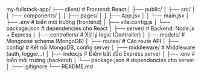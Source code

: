 my-fullstack-app/
├── client/                  # Frontend: React
│   ├── public/
│   ├── src/
│   │   ├── components/
│   │   ├── pages/
│   │   ├── App.jsx
│   │   └── main.jsx
│   ├── .env                 # biến môi trường (frontend)
│   ├── vite.config.js
│   └── package.json         # dependencies cho React
│
├── server/                  # Backend: Node.js + Express
│   ├── controllers/         # Xử lý logic (Controller)
│   ├── models/              # Mongoose schema (MongoDB)
│   ├── routes/              # Các route API
│   ├── config/              # Kết nối MongoDB, config server
│   ├── middleware/          # Middleware (auth, logger...)
│   ├── index.js             # Điểm bắt đầu Express server
│   ├── .env                 # biến môi trường (backend)
│   └── package.json         # dependencies cho server
│
├── .gitignore
└── README.md
